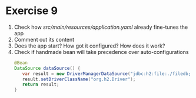 # Exercise 9

1. Check how _src/main/resources/application.yaml_ already fine-tunes the app
1. Comment out its content
1. Does the app start? How got it configured? How does it work?
1. Check if handmade bean will take precedence over auto-configurations 
    ```java
   @Bean
   DataSource dataSource() {
       var result = new DriverManagerDataSource("jdbc:h2:file:./filedb;CASE_INSENSITIVE_IDENTIFIERS=TRUE");
       result.setDriverClassName("org.h2.Driver");
       return result;
   }
   ```
